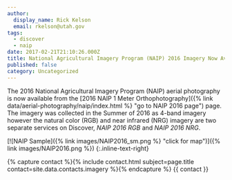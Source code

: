 ```yaml
---
author:
  display_name: Rick Kelson
  email: rkelson@utah.gov
tags:
  - discover
  - naip
date: 2017-02-21T21:10:26.000Z
title: National Agricultural Imagery Program (NAIP) 2016 Imagery Now Available
published: false
category: Uncategorized
---
```


The 2016 National Agricultural Imagery Program (NAIP) aerial photography is now available from the [2016 NAIP 1 Meter Orthophotography]({% link data/aerial-photography/naip/index.html %} "go to NAIP 2016 page") page. The imagery was collected in the Summer of 2016 as 4-band imagery however the natural color (RGB) and near infrared (NRG) imagery are two separate services on Discover, _NAIP 2016 RGB_ and _NAIP 2016 NRG_.

[![NAIP Sample]({% link images/NAIP2016_sm.png %} "click for map")]({% link images/NAIP2016.png %})
{:.inline-text-right}

{% capture contact %}{% include contact.html subject=page.title contact=site.data.contacts.imagery %}{% endcapture %}
{{ contact }}
